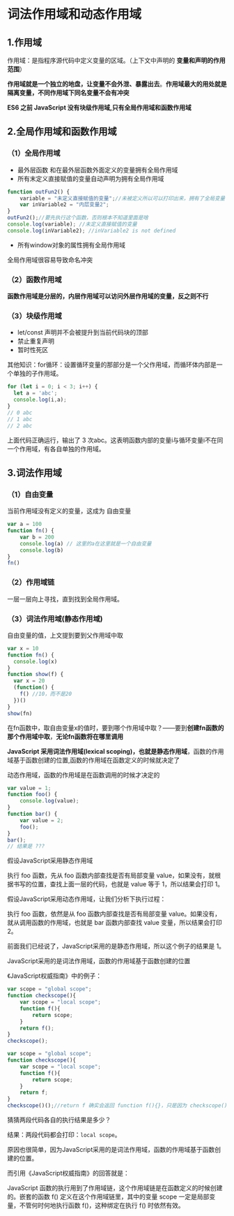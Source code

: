 # 词法作用域和动态作用域

## 1.作用域

 作用域：是指程序源代码中定义变量的区域。（上下文中声明的 **变量和声明的作用范围**）

**作用域就是一个独立的地盘，让变量不会外泄、暴露出去**。**作用域最大的用处就是隔离变量，不同作用域下同名变量不会有冲突**

**ES6 之前 JavaScript 没有块级作用域,只有全局作用域和函数作用域**

## 2.全局作用域和函数作用域

### （1）全局作用域

- 最外层函数 和在最外层函数外面定义的变量拥有全局作用域
- 所有末定义直接赋值的变量自动声明为拥有全局作用域

```js
function outFun2() {
    variable = "未定义直接赋值的变量";//未被定义所以可以打印出来，拥有了全局变量
    var inVariable2 = "内层变量2";
}
outFun2();//要先执行这个函数，否则根本不知道里面是啥
console.log(variable); //未定义直接赋值的变量
console.log(inVariable2); //inVariable2 is not defined
```

- 所有window对象的属性拥有全局作用域

全局作用域很容易导致命名冲突

### （2）函数作用域

**函数作用域是分层的，内层作用域可以访问外层作用域的变量，反之则不行**

### （3）块级作用域

- let/const 声明并不会被提升到当前代码块的顶部
- 禁止重复声明
- 暂时性死区

其他知识：for循环：设置循环变量的那部分是一个父作用域，而循环体内部是一个单独的子作用域。

```js
for (let i = 0; i < 3; i++) {
  let a = 'abc';
  console.log(i,a);
}
// 0 abc
// 1 abc
// 2 abc
```

上面代码正确运行，输出了 3 次abc。这表明函数内部的变量i与循环变量i不在同一个作用域，有各自单独的作用域。

## 3.词法作用域

### （1）自由变量

当前作用域没有定义的变量，这成为 自由变量

```js
var a = 100
function fn() {
    var b = 200
    console.log(a) // 这里的a在这里就是一个自由变量
    console.log(b)
}
fn()
```

### （2）作用域链

一层一层向上寻找，直到找到全局作用域。

### （3）词法作用域(静态作用域)

自由变量的值，上文提到要到父作用域中取

```js
var x = 10
function fn() {
  console.log(x)
}
function show(f) {
  var x = 20
  (function() {
    f() //10，而不是20
  })()
}
show(fn)
```

在fn函数中，取自由变量x的值时，要到哪个作用域中取？——要到**创建fn函数的那个作用域中取**，**无论fn函数将在哪里调用**

**JavaScript 采用词法作用域(lexical scoping)，也就是静态作用域**，函数的作用域基于函数创建的位置,函数的作用域在函数定义的时候就决定了

动态作用域，函数的作用域是在函数调用的时候才决定的

```js
var value = 1;
function foo() {
    console.log(value);
}
function bar() {
    var value = 2;
    foo();
}
bar();
// 结果是 ???
```

假设JavaScript采用静态作用域

执行 foo 函数，先从 foo 函数内部查找是否有局部变量 value，如果没有，就根据书写的位置，查找上面一层的代码，也就是 value 等于 1，所以结果会打印 1。

假设JavaScript采用动态作用域，让我们分析下执行过程：

执行 foo 函数，依然是从 foo 函数内部查找是否有局部变量 value。如果没有，就从调用函数的作用域，也就是 bar 函数内部查找 value 变量，所以结果会打印 2。

前面我们已经说了，JavaScript采用的是静态作用域，所以这个例子的结果是 1。

JavaScript采用的是词法作用域，函数的作用域基于函数创建的位置

《JavaScript权威指南》中的例子：

```js
var scope = "global scope";
function checkscope(){
    var scope = "local scope";
    function f(){
        return scope;
    }
    return f();
}
checkscope();

var scope = "global scope";
function checkscope(){
    var scope = "local scope";
    function f(){
        return scope;
    }
    return f;
}
checkscope()();//return f 确实会返回 function f(){}，只是因为 checkscope()()，返回的 f 函数又被执行了~
```

猜猜两段代码各自的执行结果是多少？

结果：两段代码都会打印：`local scope`。

原因也很简单，因为JavaScript采用的是词法作用域，函数的作用域基于函数创建的位置。

而引用《JavaScript权威指南》的回答就是：

JavaScript 函数的执行用到了作用域链，这个作用域链是在函数定义的时候创建的。嵌套的函数 f() 定义在这个作用域链里，其中的变量 scope 一定是局部变量，不管何时何地执行函数 f()，这种绑定在执行 f() 时依然有效。